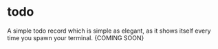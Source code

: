 # todo
A simple todo record which is simple as elegant, as it shows itself every time you spawn your terminal. {COMING SOON}
